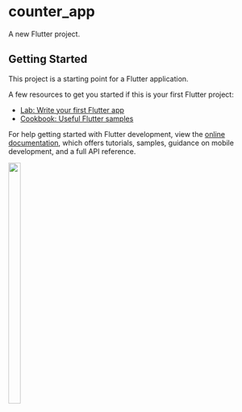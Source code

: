 # counter_app

A new Flutter project.

## Getting Started

This project is a starting point for a Flutter application.

A few resources to get you started if this is your first Flutter project:

- [Lab: Write your first Flutter app](https://docs.flutter.dev/get-started/codelab)
- [Cookbook: Useful Flutter samples](https://docs.flutter.dev/cookbook)

For help getting started with Flutter development, view the
[online documentation](https://docs.flutter.dev/), which offers tutorials,
samples, guidance on mobile development, and a full API reference.


<img src = "   https://github.com/Vishalk0810/counter_app/assets/149374506/3939ab26-7876-4637-a5ae-895814758c42" width = 22%  height = 35%>

   <br>

